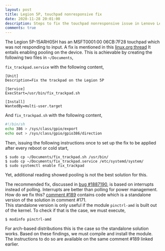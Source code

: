 ```yaml
---
layout: post
title: Legion 5P, touchpad nonresponsive fix
date: 2020-11-28 20:01:00
description: Steps to fix the touchpad nonresponsive issue in Lenovo Legion 5P
comments: true
---
```

The Legion 5P-15ARH05H has an MSFT0001:00 06CB:7F28 touchpad which was not
responding to input. A fix is mentioned in this [linux.org thread](https://www.linux.org/threads/lenovo-legion-5-touchpad.29536/page-2)
It entails enabling pooling on the device. This is achievable by creating the
following two files in `~/Documents`,

`fix_trackpad.service` with the following content,
```systemd
[Unit]
Description=Fix the trackpad on the Legion 5P
 
[Service]
ExecStart=/usr/bin/fix_trackpad.sh
 
[Install]
WantedBy=multi-user.target
```

And `fix_trackpad.sh` with the following content,
```bash
#!/bin/sh
echo 386 > /sys/class/gpio/export
echo out > /sys/class/gpio/gpio386/direction
```
Then, issuing the following instructions once to set up the fix to be applied after
every reboot or cold start,

```shell
$ sudo cp ~/Documents/fix_trackpad.sh /usr/bin/
$ sudo cp ~/Documents/fix_trackpad.service /etc/systemd/system/
$ sudo systemctl enable fix_trackpad
```

Yet, additional reading showed pooling is not the best solution for this.

The recommended fix, discussed in [bug #1887190](https://bugs.launchpad.net/ubuntu/+source/linux/+bug/1887190/+index?comments=all),
is based on interrupts instead of polling. Interrupts are better than polling
for power management.  
How do we fix this? [comment #189](https://bugs.launchpad.net/ubuntu/+source/linux/+bug/1887190/comments/189) 
contains code which is a standalone version of the solution in comment #171.  
This standalone version is only useful if the module `pinctrl-amd` is built
out of the kernel. To check if that is the case, we must execute,
```
$ modinfo pinctrl-amd
```
For arch-based distributions this is the case so the standalone solution works.
Based on these findings, we must compile and install the module.  
The instructions to do so are available on the same comment #189 linked earlier.

